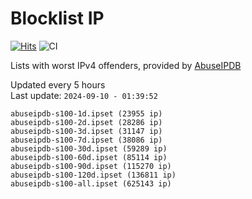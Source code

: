 # Blocklist IP

[![Hits](https://hits.seeyoufarm.com/api/count/incr/badge.svg?url=https%3A%2F%2Fgithub.com%2Fborestad%2Fblocklist-ip%2F&count_bg=%2379C83D&title_bg=%23555555&icon=&icon_color=%23E7E7E7&title=hits&edge_flat=false)](https://hits.seeyoufarm.com)  ![CI](https://img.shields.io/github/workflow/status/borestad/blocklist-ip/CI?style=flat-square)

Lists with worst IPv4 offenders, provided by [AbuseIPDB](https://www.abuseipdb.com/)

<!-- FOOTER-PLACEHOLDER -->
Updated every 5 hours<br>
Last update: `2024-09-10 - 01:39:52`
```
abuseipdb-s100-1d.ipset (23955 ip)
abuseipdb-s100-2d.ipset (28286 ip)
abuseipdb-s100-3d.ipset (31147 ip)
abuseipdb-s100-7d.ipset (38086 ip)
abuseipdb-s100-30d.ipset (59289 ip)
abuseipdb-s100-60d.ipset (85114 ip)
abuseipdb-s100-90d.ipset (115270 ip)
abuseipdb-s100-120d.ipset (136811 ip)
abuseipdb-s100-all.ipset (625143 ip)
```

